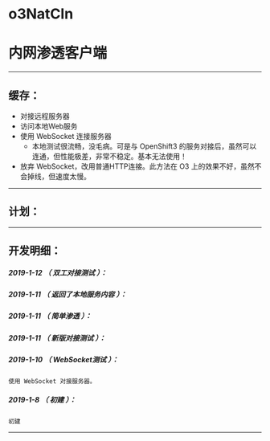 # o3NatCln
内网渗透客户端
=======


*******************************************************************

缓存：
-------------------------------------------------------------------

- 对接远程服务器
- 访问本地Web服务
- 使用 WebSocket 连接服务器
	- 本地测试很流畅，没毛病。可是与 OpenShift3 的服务对接后，虽然可以连通，但性能极差，非常不稳定。基本无法使用！
- 放弃 WebSocket，改用普通HTTP连接。此方法在 O3 上的效果不好，虽然不会掉线，但速度太慢。

*******************************************************************

计划：
-------------------------------------------------------------------


*******************************************************************





开发明细：
-------------------------------------------------------------------

##### 2019-1-12 （ 双工对接测试 ）：

##### 2019-1-11 （ 返回了本地服务内容 ）：

##### 2019-1-11 （ 简单渗透 ）：

##### 2019-1-11 （ 新版对接测试 ）：

##### 2019-1-10 （ WebSocket测试 ）：
	使用 WebSocket 对接服务器。

##### 2019-1-8 （ 初建 ）：
	初建

*******************************************************************
